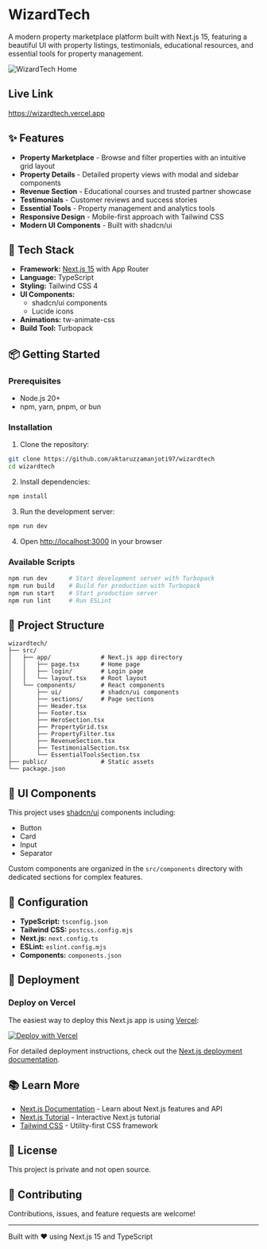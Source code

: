 # WizardTech

A modern property marketplace platform built with Next.js 15, featuring a beautiful UI with property listings, testimonials, educational resources, and essential tools for property management.

![WizardTech Home](public/images/wiztech.gif)

## Live Link

https://wizardtech.vercel.app

## ✨ Features

-  **Property Marketplace** - Browse and filter properties with an intuitive grid layout
-  **Property Details** - Detailed property views with modal and sidebar components
-  **Revenue Section** - Educational courses and trusted partner showcase
-  **Testimonials** - Customer reviews and success stories
-  **Essential Tools** - Property management and analytics tools
-  **Responsive Design** - Mobile-first approach with Tailwind CSS
-  **Modern UI Components** - Built with shadcn/ui

## 🚀 Tech Stack

-  **Framework:** [Next.js 15](https://nextjs.org) with App Router
-  **Language:** TypeScript
-  **Styling:** Tailwind CSS 4
-  **UI Components:**
   -  shadcn/ui components
   -  Lucide icons
-  **Animations:** tw-animate-css
-  **Build Tool:** Turbopack

## 📦 Getting Started

### Prerequisites

-  Node.js 20+
-  npm, yarn, pnpm, or bun

### Installation

1. Clone the repository:

```bash
git clone https://github.com/aktaruzzamanjoti97/wizardtech
cd wizardtech
```

2. Install dependencies:

```bash
npm install
```

3. Run the development server:

```bash
npm run dev
```

4. Open [http://localhost:3000](http://localhost:3000) in your browser

### Available Scripts

```bash
npm run dev      # Start development server with Turbopack
npm run build    # Build for production with Turbopack
npm run start    # Start production server
npm run lint     # Run ESLint
```

## 📁 Project Structure

```
wizardtech/
├── src/
│   ├── app/              # Next.js app directory
│   │   ├── page.tsx      # Home page
│   │   ├── login/        # Login page
│   │   └── layout.tsx    # Root layout
│   └── components/       # React components
│       ├── ui/           # shadcn/ui components
│       ├── sections/     # Page sections
│       ├── Header.tsx
│       ├── Footer.tsx
│       ├── HeroSection.tsx
│       ├── PropertyGrid.tsx
│       ├── PropertyFilter.tsx
│       ├── RevenueSection.tsx
│       ├── TestimonialSection.tsx
│       └── EssentialToolsSection.tsx
├── public/               # Static assets
└── package.json
```

## 🎨 UI Components

This project uses [shadcn/ui](https://ui.shadcn.com/) components including:

-  Button
-  Card
-  Input
-  Separator

Custom components are organized in the `src/components` directory with dedicated sections for complex features.

## 🔧 Configuration

-  **TypeScript:** `tsconfig.json`
-  **Tailwind CSS:** `postcss.config.mjs`
-  **Next.js:** `next.config.ts`
-  **ESLint:** `eslint.config.mjs`
-  **Components:** `components.json`

## 🚢 Deployment

### Deploy on Vercel

The easiest way to deploy this Next.js app is using [Vercel](https://vercel.com/new):

[![Deploy with Vercel](https://vercel.com/button)](https://vercel.com/new/clone?repository-url=https://github.com/yourusername/wizardtech)

For detailed deployment instructions, check out the [Next.js deployment documentation](https://nextjs.org/docs/app/building-your-application/deploying).

## 📚 Learn More

-  [Next.js Documentation](https://nextjs.org/docs) - Learn about Next.js features and API
-  [Next.js Tutorial](https://nextjs.org/learn) - Interactive Next.js tutorial
-  [Tailwind CSS](https://tailwindcss.com/docs) - Utility-first CSS framework

## 📄 License

This project is private and not open source.

## 🤝 Contributing

Contributions, issues, and feature requests are welcome!

---

Built with ❤️ using Next.js 15 and TypeScript
